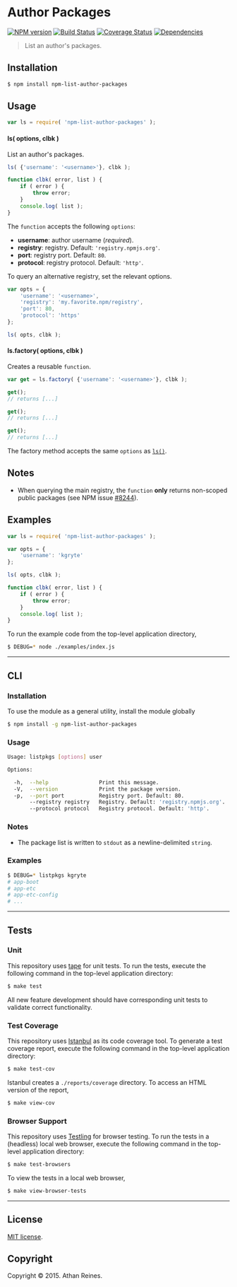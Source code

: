 Author Packages
===
[![NPM version][npm-image]][npm-url] [![Build Status][build-image]][build-url] [![Coverage Status][coverage-image]][coverage-url] [![Dependencies][dependencies-image]][dependencies-url]

> List an author's packages.


## Installation

``` bash
$ npm install npm-list-author-packages
```


## Usage

``` javascript
var ls = require( 'npm-list-author-packages' );
```

<a name="ls"></a>
#### ls( options, clbk )

List an author's packages.

``` javascript
ls( {'username': '<username>'}, clbk );

function clbk( error, list ) {
	if ( error ) {
		throw error;
	}
	console.log( list );
}
```

The `function` accepts the following `options`:
*	__username__: author username (*required*).
*	__registry__: registry. Default: `'registry.npmjs.org'`.
*	__port__: registry port. Default: `80`.
* 	__protocol__: registry protocol. Default: `'http'`.

To query an alternative registry, set the relevant options.

``` javascript
var opts = {
	'username': '<username>',
	'registry': 'my.favorite.npm/registry',
	'port': 80,
	'protocol': 'https'
};

ls( opts, clbk );
```


#### ls.factory( options, clbk )

Creates a reusable `function`.

``` javascript
var get = ls.factory( {'username': '<username>'}, clbk );

get();
// returns [...]

get();
// returns [...]

get();
// returns [...]
```

The factory method accepts the same `options` as [`ls()`](#ls).


## Notes

*	When querying the main registry, the `function` __only__ returns non-scoped public packages (see NPM issue [#8244](https://github.com/npm/npm/issues/8244)).



## Examples

``` javascript
var ls = require( 'npm-list-author-packages' );

var opts = {
	'username': 'kgryte'
};

ls( opts, clbk );

function clbk( error, list ) {
	if ( error ) {
		throw error;
	}
	console.log( list );
}
```

To run the example code from the top-level application directory,

``` bash
$ DEBUG=* node ./examples/index.js
```


---
## CLI

### Installation

To use the module as a general utility, install the module globally

``` bash
$ npm install -g npm-list-author-packages
```


### Usage

``` bash
Usage: listpkgs [options] user

Options:

  -h,  --help                Print this message.
  -V,  --version             Print the package version.
  -p,  --port port           Registry port. Default: 80.
       --registry registry   Registry. Default: 'registry.npmjs.org'.
       --protocol protocol   Registry protocol. Default: 'http'.
```


### Notes

*	The package list is written to `stdout` as a newline-delimited `string`.


### Examples

``` bash
$ DEBUG=* listpkgs kgryte
# app-boot
# app-etc
# app-etc-config
# ...
```


---
## Tests

### Unit

This repository uses [tape][tape] for unit tests. To run the tests, execute the following command in the top-level application directory:

``` bash
$ make test
```

All new feature development should have corresponding unit tests to validate correct functionality.


### Test Coverage

This repository uses [Istanbul][istanbul] as its code coverage tool. To generate a test coverage report, execute the following command in the top-level application directory:

``` bash
$ make test-cov
```

Istanbul creates a `./reports/coverage` directory. To access an HTML version of the report,

``` bash
$ make view-cov
```


### Browser Support

This repository uses [Testling][testling] for browser testing. To run the tests in a (headless) local web browser, execute the following command in the top-level application directory:

``` bash
$ make test-browsers
```

To view the tests in a local web browser,

``` bash
$ make view-browser-tests
```

<!-- [![browser support][browsers-image]][browsers-url] -->


---
## License

[MIT license](http://opensource.org/licenses/MIT).


## Copyright

Copyright &copy; 2015. Athan Reines.


[npm-image]: http://img.shields.io/npm/v/npm-list-author-packages.svg
[npm-url]: https://npmjs.org/package/npm-list-author-packages

[build-image]: http://img.shields.io/travis/kgryte/npm-list-author-packages/master.svg
[build-url]: https://travis-ci.org/kgryte/npm-list-author-packages

[coverage-image]: https://img.shields.io/codecov/c/github/kgryte/npm-list-author-packages/master.svg
[coverage-url]: https://codecov.io/github/kgryte/npm-list-author-packages?branch=master

[dependencies-image]: http://img.shields.io/david/kgryte/npm-list-author-packages.svg
[dependencies-url]: https://david-dm.org/kgryte/npm-list-author-packages

[dev-dependencies-image]: http://img.shields.io/david/dev/kgryte/npm-list-author-packages.svg
[dev-dependencies-url]: https://david-dm.org/dev/kgryte/npm-list-author-packages

[github-issues-image]: http://img.shields.io/github/issues/kgryte/npm-list-author-packages.svg
[github-issues-url]: https://github.com/kgryte/npm-list-author-packages/issues

[tape]: https://github.com/substack/tape
[istanbul]: https://github.com/gotwarlost/istanbul
[testling]: https://ci.testling.com
